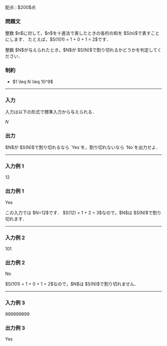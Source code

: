 
<div>

<span>

<span>

<p>
配点 : $200$点
</p>

<div>

<section>

### **問題文**

<p>
整数 $n$に対して，$n$を十進法で表したときの各桁の和を $S(n)$で表すことにします．
たとえば，$S(101) = 1 + 0 + 1 = 2$です．
</p>

<p>
整数 $N$が与えられたとき，$N$が $S(N)$で割り切れるかどうかを判定してください．
</p>

</section>

</div>

<div>

<section>

### **制約**

<ul>

<li>
$1 \leq N \leq 10^9$
</li>

</ul>

</section>

</div>

---

<div>

<div>

<section>

### **入力**

<p>
入力は以下の形式で標準入力から与えられる．
</p>

<div>

$N$
</div>

</section>

</div>

<div>

<section>

### **出力**

<p>
$N$が $S(N)$で割り切れるなら `Yes`を，割り切れないなら `No`を出力せよ．
</p>

</section>

</div>

</div>

---

<div>

<section>

### **入力例 1**

<div>

12

</div>

</section>

</div>

<div>

<section>

### **出力例 1**

<div>

Yes

</div>

<p>
この入力では $N=12$です．
$S(12) = 1 + 2 = 3$なので，$N$は $S(N)$で割り切れます．
</p>

</section>

</div>

---

<div>

<section>

### **入力例 2**

<div>

101

</div>

</section>

</div>

<div>

<section>

### **出力例 2**

<div>

No

</div>

<p>
$S(101) = 1 + 0 + 1 = 2$なので，$N$は $S(N)$で割り切れません．
</p>

</section>

</div>

---

<div>

<section>

### **入力例 3**

<div>

999999999

</div>

</section>

</div>

<div>

<section>

### **出力例 3**

<div>

Yes

</div>

</section>

</div>

</span>

</span>

</div>
